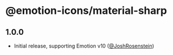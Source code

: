 # @emotion-icons/material-sharp

## 1.0.0

- Initial release, supporting Emotion v10 ([@JoshRosenstein](https://github.com/JoshRosenstein))
